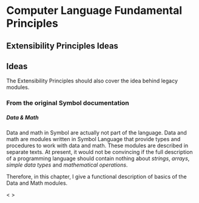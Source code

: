 ﻿Computer Language Fundamental Principles
========================================

## Extensibility Principles Ideas

## Ideas

The Extensibility Principles should also cover the idea behind legacy modules.

### From the original Symbol documentation

##### Data & Math

Data and math in Symbol are actually not part of the language. Data and math are modules written in Symbol Language that provide types and procedures to work with data and math. These modules are described in separate texts. At present, it would not be convincing if the full description of a programming language should contain nothing about *strings*, *arrays*, *simple data types* and *mathematical operations*.

Therefore, in this chapter, I give a functional description of basics of the Data and Math modules.

< >
